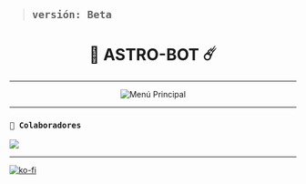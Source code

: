 > ## **`versión: Beta`**

<h1 align="center">🚀 ASTRO-BOT ☄️</h1>

---
<p align="center">
  <img src="https://files.catbox.moe/64kqi9.jpg" alt="Menú Principal">
</p>  

---

### **`🌟 Colaboradores`**
<a href="https://github.com/deylinqff/astro-bot/graphs/contributors">
<img src="https://contrib.rocks/image?repo=deylinqff/astro-bot" /> 
</a>

---

[![ko-fi](https://ko-fi.com/img/githubbutton_sm.svg)](https://ko-fi.com/I2I11GKDL4)
